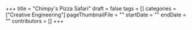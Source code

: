 +++
title = "Chimpy's Pizza Safari"
draft = false
tags = []
categories = ["Creative Engineering"]
pageThumbnailFile = ""
startDate = ""
endDate = ""
contributors = []
+++
